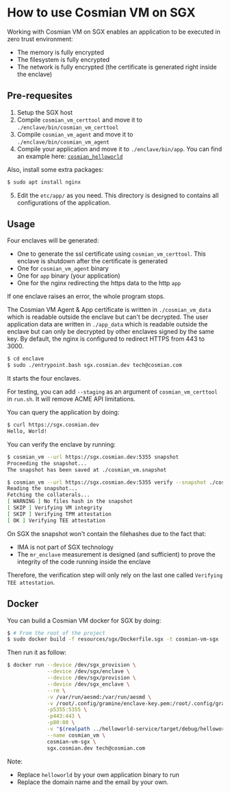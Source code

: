 # How to use Cosmian VM on SGX

Working with Cosmian VM on SGX enables an application to be executed in zero trust environment: 
- The memory is fully encrypted
- The filesystem is fully encrypted
- The network is fully encrypted (the certificate is generated right inside the enclave)

## Pre-requesites

1. Setup the SGX host
2. Compile `cosmian_vm_certtool` and move it to `./enclave/bin/cosmian_vm_certtool`
3. Compile `cosmian_vm_agent` and move it to `./enclave/bin/cosmian_vm_agent`
4. Compile your application and move it to `./enclave/bin/app`. You can find an example here: [`cosmian_helloworld`](https://github.com/Cosmian/helloworld-service)

Also, install some extra packages:

```sh
$ sudo apt install nginx
```
5. Edit the `etc/app/` as you need. This directory is designed to contains all configurations of the application. 

## Usage

Four enclaves will be generated:
- One to generate the ssl certificate using `cosmian_vm_certtool`. This enclave is shutdown after the certificate is generated
- One for `cosmian_vm_agent` binary
- One for `app` binary (your application)
- One for the nginx redirecting the https data to the http `app`

If one enclave raises an error, the whole program stops. 

The Cosmian VM Agent & App certificate is written in `./cosmian_vm_data` which is readable outside the enclave but can't be decrypted. 
The user application data are written in `./app_data` which is readable outside the enclave but can only be decrypted by other enclaves signed by the same key. 
By default, the nginx is configured to redirect HTTPS from 443 to 3000. 

```sh
$ cd enclave
$ sudo ./entrypoint.bash sgx.cosmian.dev tech@cosmian.com
```

It starts the four enclaves. 

For testing, you can add `--staging` as an argument of `cosmian_vm_certtool` in `run.sh`. It will remove ACME API limitations.

You can query the application by doing:

```sh
$ curl https://sgx.cosmian.dev
Hello, World!
```

You can verify the enclave by running:

```sh
$ cosmian_vm --url https://sgx.cosmian.dev:5355 snapshot 
Proceeding the snapshot...
The snapshot has been saved at ./cosmian_vm.snapshot

$ cosmian_vm --url https://sgx.cosmian.dev:5355 verify --snapshot ./cosmian_vm.snapshot
Reading the snapshot...
Fetching the collaterals...
[ WARNING ] No files hash in the snapshot
[ SKIP ] Verifying VM integrity
[ SKIP ] Verifying TPM attestation
[ OK ] Verifying TEE attestation
```

On SGX the snapshot won't contain the filehashes due to the fact that:
- IMA is not part of SGX technology
- The `mr_enclave` measurement is designed (and sufficient) to prove the integrity of the code running inside the enclave

Therefore, the verification step will only rely on the last one called `Verifying TEE attestation`.

## Docker

You can build a Cosmian VM docker for SGX by doing:

```sh
$ # From the root of the project
$ sudo docker build -f resources/sgx/Dockerfile.sgx -t cosmian-vm-sgx .
```

Then run it as follow:

```sh
$ docker run --device /dev/sgx_provision \
             --device /dev/sgx/enclave \
             --device /dev/sgx/provision \
             --device /dev/sgx_enclave \
             --rm \
             -v /var/run/aesmd:/var/run/aesmd \
             -v /root/.config/gramine/enclave-key.pem:/root/.config/gramine/enclave-key.pem \
             -p5355:5355 \
             -p443:443 \
             -p80:80 \
             -v "$(realpath ../helloworld-service/target/debug/helloworld)":/root/bin/app \
             --name cosmian_vm \
             cosmian-vm-sgx \
             sgx.cosmian.dev tech@cosmian.com
```

Note:
- Replace `helloworld` by your own application binary to run
- Replace the domain name and the email by your own.
